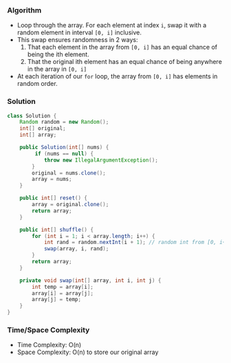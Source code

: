### Algorithm

- Loop through the array. For each element at index `i`, swap it with a random element in interval `[0, i]` inclusive.
- This swap ensures randomness in 2 ways:
  1. That each element in the array from `[0, i]` has an equal chance of being the ith element.
  1. That the original ith element has an equal chance of being anywhere in the array in `[0, i]`
- At each iteration of our `for` loop, the array from `[0, i]` has elements in random order.

### Solution

```java
class Solution {
    Random random = new Random();
    int[] original;
    int[] array;

    public Solution(int[] nums) {
         if (nums == null) {
            throw new IllegalArgumentException();
        }
        original = nums.clone();
        array = nums;
    }

    public int[] reset() {
        array = original.clone();
        return array;
    }

    public int[] shuffle() {
        for (int i = 1; i < array.length; i++) {
            int rand = random.nextInt(i + 1); // random int from [0, i+1) exclusive. Same as [0, i] inclusive
            swap(array, i, rand);
        }
        return array;
    }

    private void swap(int[] array, int i, int j) {
        int temp = array[i];
        array[i] = array[j];
        array[j] = temp;
    }
}
```

### Time/Space Complexity

-  Time Complexity: O(n)
- Space Complexity: O(n) to store our original array
